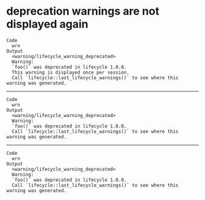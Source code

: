 # deprecation warnings are not displayed again

    Code
      wrn
    Output
      <warning/lifecycle_warning_deprecated>
      Warning:
      `foo()` was deprecated in lifecycle 1.0.0.
      This warning is displayed once per session.
      Call `lifecycle::last_lifecycle_warnings()` to see where this warning was generated.

---

    Code
      wrn
    Output
      <warning/lifecycle_warning_deprecated>
      Warning:
      `foo()` was deprecated in lifecycle 1.0.0.
      Call `lifecycle::last_lifecycle_warnings()` to see where this warning was generated.

---

    Code
      wrn
    Output
      <warning/lifecycle_warning_deprecated>
      Warning:
      `foo()` was deprecated in lifecycle 1.0.0.
      Call `lifecycle::last_lifecycle_warnings()` to see where this warning was generated.

